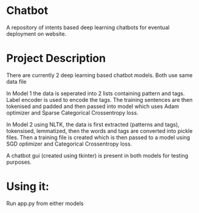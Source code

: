 # Chatbot
A repository of intents based deep learning chatbots for eventual deployment on website. 


# Project Description
There are currently 2 deep learning based chatbot models. Both use same data file 

In Model 1 the data is seperated into 2 lists containing pattern and tags. Label encoder is used to encode the tags. The training sentences are then tokenised and padded and then passed into model which uses Adam optimizer and Sparse Categorical Crossentropy loss.

In Model 2 using NLTK, the data is first extracted (patterns and tags), tokensised, lemmatized, then the words and tags are converted into pickle files. Then a training file is created which is then passed to a model using SGD optimizer and Categorical Crossentropy loss.

A chatbot gui (created using tkinter) is present in both models for testing purposes.

# Using it:
Run app.py from either models


